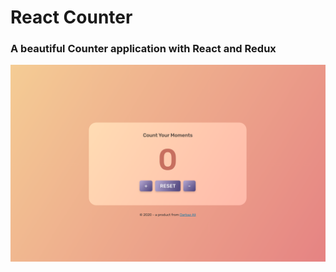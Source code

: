 # React Counter
### A beautiful Counter application with React and Redux

![Alt text](assets/Counter_App.png "Counter Application")
